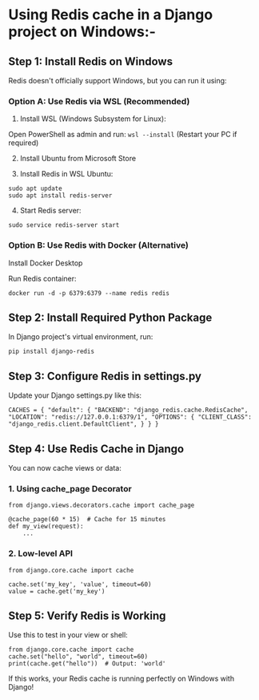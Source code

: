 # Using Redis cache in a Django project on Windows:-
## Step 1: Install Redis on Windows
Redis doesn't officially support Windows, but you can run it using:

### Option A: Use Redis via WSL (Recommended)
1. Install WSL (Windows Subsystem for Linux):

Open PowerShell as admin and run:
`wsl --install`
(Restart your PC if required)

2. Install Ubuntu from Microsoft Store

3. Install Redis in WSL Ubuntu:

```
sudo apt update
sudo apt install redis-server
```

4. Start Redis server:

`sudo service redis-server start`

### Option B: Use Redis with Docker (Alternative)

Install Docker Desktop

Run Redis container:

`docker run -d -p 6379:6379 --name redis redis`

## Step 2: Install Required Python Package
In Django project's virtual environment, run:

`pip install django-redis`

## Step 3: Configure Redis in settings.py

Update your Django settings.py like this:

`CACHES = {
    "default": {
        "BACKEND": "django_redis.cache.RedisCache",
        "LOCATION": "redis://127.0.0.1:6379/1",
        "OPTIONS": {
            "CLIENT_CLASS": "django_redis.client.DefaultClient",
        }
    }
}`

## Step 4: Use Redis Cache in Django
You can now cache views or data:

### 1. Using cache_page Decorator
```
from django.views.decorators.cache import cache_page

@cache_page(60 * 15)  # Cache for 15 minutes
def my_view(request):
    ...
```

### 2. Low-level API

```
from django.core.cache import cache

cache.set('my_key', 'value', timeout=60)
value = cache.get('my_key')
```

## Step 5: Verify Redis is Working
Use this to test in your view or shell:
```
from django.core.cache import cache
cache.set("hello", "world", timeout=60)
print(cache.get("hello"))  # Output: 'world'
```
If this works, your Redis cache is running perfectly on Windows with Django!